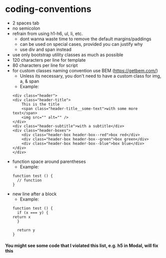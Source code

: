 # coding-conventions
- 2 spaces tab
- no semicolon
- refrain from using h1-h6, ul, li, etc.
	- dont wanna waste time to remove the default margins/paddings
	- can be used on special cases, provided you can justify why
	- use div and span instead
- use only bootstrap utility classes as much as possible
- 120 characters per line for template
- 80 characters per line for script
- for custom classes naming convention use BEM (https://getbem.com/)
	- Unless its necessary, you don't need to have a custom class for img, a, & span
	- Example:
    ```
    <div class="header">
    <div class="header-title">
        This is the title
        <span class="header-title__some-text">with some more text</span>
        <img src="" alt="" />
    </div>
    <div class="header-subtitle">with a subtitle</div>
    <div class="header-boxes">
        <div class="header-box header-box--red">box red</div>
        <div class="header-box header-box--green">box green</div>
        <div class="header-box header-box--blue">box blue</div>
    </div>
    </div>
    ```
- function space around parentheses
    - Example:
	```
    function test () {
      // function
    }
	```
- new line after a block
    - Example:
	```
    function test () {
      if (x === y) {
	return x
      }

      return y
    }
	```

#### You might see some code that I violated this list, e.g. h5 in Modal, will fix this
